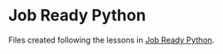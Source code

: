 # Job Ready Python
Files created following the lessons in [Job Ready Python](https://read.amazon.com/kp/embed?asin=B09K4RRQDN&preview=newtab&linkCode=kpe&ref_=cm_sw_r_kb_dp_AT9ZVV71VK60Z8EZ6X1D).
